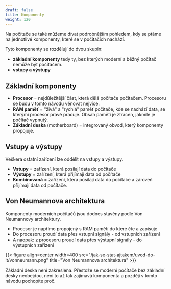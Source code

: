 ```yaml
---
draft: false
title: Komponenty
weight: 120
---
```


Na počítače se také můžeme dívat podrobnějším pohledem, kdy se ptáme na jednotlivé komponenty, které se v počítačích nachází.

Tyto komponenty se rozdělují do dvou skupin:
- **základní komponenty** tedy ty, bez kterých moderní a běžný počítač nemůže být počítačem.
- **vstupy a výstupy**

## Základní komponenty

- **Procesor** = nejdůležitější část, která dělá počítače počítačem. Procesoru se budu v tomto návodu věnovat nejvíce.
- **RAM paměť** = "živá" a "rychlá" paměť počítače, kde se nachází data, se kterými procesor právě pracuje. Obsah paměti je ztracen, jakmile je počítač vypnutý.
- **Základní deska** (motherboard) = integrovaný obvod, který komponenty propojuje. 

## Vstupy a výstupy

Veškerá ostatní zařízení lze oddělit na vstupy a výstupy.

- **Vstupy** = zařízení, která posílají data do počítače
- **Výstupy** = zařízení, která přijímají data od počítače
- **Kombinovaná** = zařízení, která posílají data do počítače a zároveň přijímají data od počítače.

## Von Neumannova architektura

Komponenty moderních počítačů jsou dodnes stavěny podle Von Neumannovy architektury.

- Procesor je napřímo propojený s RAM pamětí do které čte a zapisuje
- Do procesoru proudí data přes vstupní signály - od vstupních zařízení
- A naopak: z procesoru proudí data přes výstupní signály - do výstupních zařízení

{{< figure align=center width=400 src="/jak-se-stat-ajtakem/uvod-do-it/vonneumann.png" title="Von Neumannova architektura" >}}

Základní deska není zakreslena. Přestože se moderní počítače bez základní desky neobejdou, není to až tak zajímavá komponenta a později v tomto návodu pochopíte proč.